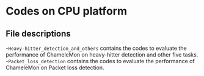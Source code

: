 # Codes on CPU platform
## File descriptions
-`Heavy-hitter_detection_and_others` contains the codes to evaluate the performance of ChameleMon on heavy-hitter detection and other five tasks.
-`Packet_loss_detection` contains the codes to evaluate the performance of ChameleMon on Packet loss detection.
